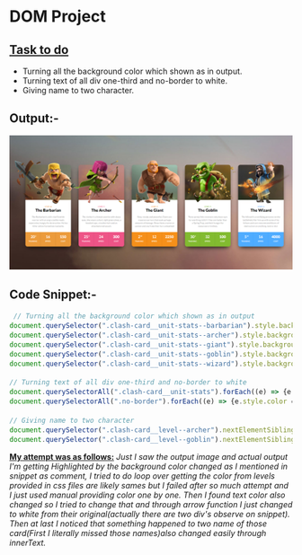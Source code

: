 # DOM Project
## <u>Task to do</u>
- Turning all the background color which shown as in output.
- Turning text of all div one-third and no-border to white.
- Giving name to two character.

## Output:-
![TaskOutput](../DOM%20Project_04/Output/DOM%20P1%20SS.png)

## Code Snippet:-
```js
 // Turning all the background color which shown as in output 
document.querySelector(".clash-card__unit-stats--barbarian").style.backgroundColor = "#ec9b3b";
document.querySelector(".clash-card__unit-stats--archer").style.backgroundColor = "#ee5487";
document.querySelector(".clash-card__unit-stats--giant").style.backgroundColor = "#f6901a";
document.querySelector(".clash-card__unit-stats--goblin").style.backgroundColor = "#82bb30";
document.querySelector(".clash-card__unit-stats--wizard").style.backgroundColor = "#4facff";

// Turning text of all div one-third and no-border to white
document.querySelectorAll(".clash-card__unit-stats").forEach((e) => {e.style.color = "#ffffff"});
document.querySelectorAll(".no-border").forEach((e) => {e.style.color = "#ffffff"});

// Giving name to two character
document.querySelector(".clash-card__level--archer").nextElementSibling.innerText = "The Archer";
document.querySelector(".clash-card__level--goblin").nextElementSibling.innerText = "The Goblin";
```

__<u>My attempt was as follows:</u>__ _Just I saw the output image and actual output I'm getting Highlighted by the background color changed as I mentioned in snippet as comment, I tried to do loop over getting the color from levels provided in css files are likely sames but I failed after so much attempt and I just used manual providing color one by one. Then I found text color also changed so I tried to change that and through arrow function I just changed to white from their original(actually there are two div's observe on snippet). Then at last I noticed that something happened to two name of those card(First I literally missed those names)also changed easily through innerText._